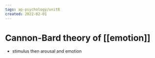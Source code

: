```yaml
---
tags: ap-psychology/unit8 
created: 2022-02-01
---
```


# Cannon-Bard theory of [[emotion]]

- stimulus then arousal and emotion 
